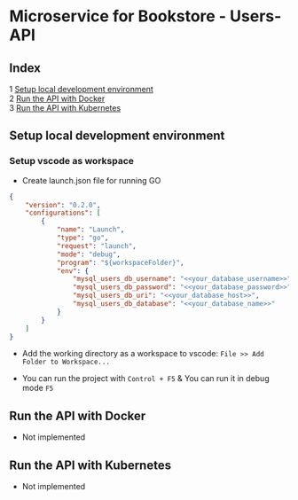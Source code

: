 # Microservice for Bookstore - Users-API

## Index

1 [Setup local development environment](#setup-local-development-environment)<br/>
2 [Run the API with Docker](#run-the-api-with-docker)<br/>
3 [Run the API with Kubernetes](#run-the-api-with-kubernetes)<br/>

## Setup local development environment

### Setup vscode as workspace

* Create launch.json file for running GO

```json
{
    "version": "0.2.0",
    "configurations": [
        {
            "name": "Launch",
            "type": "go",
            "request": "launch",
            "mode": "debug",
            "program": "${workspaceFolder}",
            "env": {
                "mysql_users_db_username": "<<your_database_username>>",
                "mysql_users_db_password": "<<your_database_password>>",
                "mysql_users_db_uri": "<<your_database_host>>",
                "mysql_users_db_database": "<<your_database_name>>"
            }
        }
    ]
}
```
* Add the working directory as a workspace to vscode: `File >> Add Folder to Workspace...`

* You can run the project with `Control + F5` & You can run it in debug mode `F5`

## Run the API with Docker

* Not implemented

## Run the API with Kubernetes

* Not implemented